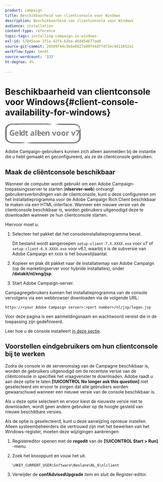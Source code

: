 ```yaml
---
product: campaign
title: Beschikbaarheid van clientconsole voor Windows
description: Beschikbaarheid van clientconsole voor Windows
audience: installation
content-type: reference
topic-tags: installing-campaign-in-windows-
exl-id: 57845eae-1f1a-42f4-b2ba-46d454677ae0
source-git-commit: 20509f44c5b8e0827a09f44dffdf2ec9d11652a1
workflow-type: tm+mt
source-wordcount: '333'
ht-degree: 4%

---
```


# Beschikbaarheid van clientconsole voor Windows{#client-console-availability-for-windows}

![](../../assets/v7-only.svg)

Adobe Campaign-gebruikers kunnen zich alleen aanmelden bij de instantie die u hebt gemaakt en geconfigureerd, als ze de clientconsole gebruiken.

## Maak de cliëntconsole beschikbaar

Wanneer de computer wordt gebruikt om een Adobe Campaign-toepassingsserver te starten (**nlserver-web**) ontvangt gebruikersverbindingen van de clientconsole, kunt u deze configureren om het installatieprogramma voor de Adobe Campaign Rich Client beschikbaar te maken via een HTML-interface. Wanneer een nieuwe versie van de clientconsole beschikbaar is, worden gebruikers uitgenodigd deze te downloaden wanneer ze hun clientconsole starten.

Hiervoor moet u:

1. Selecteer het pakket dat het consoleinstallatieprogramma bevat.

   Dit bestand wordt aangeroepen `setup-client-7.X.XXXX.exe` voor v7 of `setup-client-6.X.XXXX.exe` voor v6.1, waarbij `X` is de subversie van Adobe Campaign en `XXXX` is het bouwstijlaantal.

1. Kopieer en plak dit pakket naar de installatiemap van Adobe Campaign (op de marketingserver voor hybride installaties), onder **/datakit/nl/eng/jsp**.
1. Start Adobe Campaign-server.

Campagnegebruikers kunnen het installatieprogramma van de console vervolgens via een webbrowser downloaden via de volgende URL:

```
https://<your Adobe Campaign server>:>port number>/nl/jsp/logon.jsp
```

Voor deze pagina is een aanmeldingsnaam en wachtwoord vereist die in de toepassing zijn gedefinieerd.

Leer hoe u de console installeert [in deze sectie](../../installation/using/installing-the-client-console.md).

## Voorstellen eindgebruikers om hun clientconsole bij te werken

Zodra de console in de serveromslag van de Campagne beschikbaar is, worden de gebruikers uitgenodigd om de recentste versie van de cliëntconsole in specifiek het vraagvenster te downloaden. Adobe raadt u aan deze optie te laten **[!UICONTROL No longer ask this question]** niet geselecteerd om ervoor te zorgen dat alle gebruikers worden gewaarschuwd wanneer een nieuwe versie van de console beschikbaar is.

Als u deze optie selecteert en ervoor kiest de nieuwste versie niet te downloaden, wordt geen andere gebruiker op de hoogte gesteld van nieuwe beschikbare versies.

Als de optie is geselecteerd, kunt u deze aanwijzing opnieuw instellen. Alleen systeembeheerders die vertrouwd zijn met het bewerken van het Windows-register, moeten deze wijzigingen aanbrengen:

1. Registereditor openen met de **regedit** van de **[!UICONTROL Start > Run]** -menu.
1. Zoek het knooppunt en vouw het uit.

   ```
   \HKEY_CURRENT_USER\Software\Neolane\NL_6\nlclient
   ```

1. Verwijder de **confAdvisedUpgrade** item en sluit de Register-editor.
